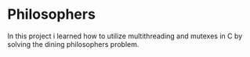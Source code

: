 # Philosophers

In this project i learned how to utilize multithreading and mutexes in C by solving the dining philosophers problem.
